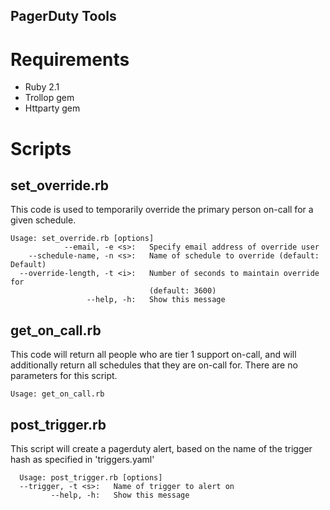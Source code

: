 PagerDuty Tools
----------------

# Requirements
* Ruby 2.1
* Trollop gem
* Httparty gem

# Scripts
## set_override.rb

This code is used to temporarily override the primary person on-call for a given schedule.

```
Usage: set_override.rb [options]
            --email, -e <s>:   Specify email address of override user
    --schedule-name, -n <s>:   Name of schedule to override (default: Default)
  --override-length, -t <i>:   Number of seconds to maintain override for
                               (default: 3600)
                 --help, -h:   Show this message
```

## get_on_call.rb

This code will return all people who are tier 1 support on-call, and will additionally return
all schedules that they are on-call for.  There are no parameters for this script.

```
Usage: get_on_call.rb
```

## post_trigger.rb

This script will create a pagerduty alert, based on the name of the trigger
hash as specified in 'triggers.yaml'

```
  Usage: post_trigger.rb [options]
  --trigger, -t <s>:   Name of trigger to alert on
         --help, -h:   Show this message
```
